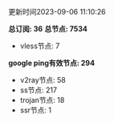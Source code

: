 更新时间2023-09-06 11:10:26

**总订阅: 36**
**总节点: 7534**
- vless节点: 7

**google ping有效节点: 294**
- v2ray节点: 58
- ss节点: 217
- trojan节点: 18
- ssr节点: 1
